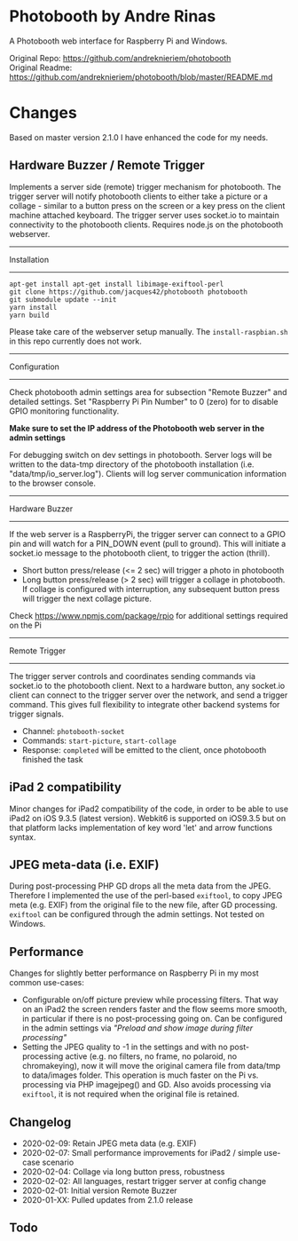 # Photobooth by Andre Rinas
A Photobooth web interface for Raspberry Pi and Windows. 

Original Repo: https://github.com/andreknieriem/photobooth<br>
Original Readme: https://github.com/andreknieriem/photobooth/blob/master/README.md

# Changes
Based on master version 2.1.0 I have enhanced the code for my needs.

## Hardware Buzzer / Remote Trigger
Implements a server side (remote) trigger mechanism for photobooth. The trigger server will notify photobooth clients to either take a picture or a collage - similar to a button press on the screen or a key press on the client machine attached keyboard. The trigger server uses socket.io to maintain connectivity to the photobooth clients. Requires node.js on the photobooth webserver.

************
Installation
************
```
apt-get install apt-get install libimage-exiftool-perl
git clone https://github.com/jacques42/photobooth photobooth
git submodule update --init
yarn install
yarn build
```
Please  take care of the webserver setup manually. The `install-raspbian.sh` in this repo currently does not work.

*************
Configuration
*************
Check photobooth admin settings area for subsection "Remote Buzzer" and detailed settings. Set "Raspberry Pi Pin Number" to 0 (zero) for to disable GPIO monitoring functionality.

**Make sure to set the IP address of the Photobooth web server in the admin settings**

For debugging switch on dev settings in photobooth. Server logs will be written to the data-tmp directory of the photobooth installation (i.e. "data/tmp/io_server.log"). Clients will log server communication information to the browser console. 

***************
Hardware Buzzer
***************
If the web server is a RaspberryPi, the trigger server can connect to a GPIO pin and will watch for a PIN_DOWN event (pull to ground). This will initiate a socket.io message to the photobooth client, to trigger the action (thrill).

- Short button press/release (<= 2 sec) will trigger a photo in photobooth
- Long button press/release (> 2 sec) will trigger a collage in photobooth. If collage is configured with interruption, any subsequent button press will trigger the next collage picture. 

Check https://www.npmjs.com/package/rpio for additional settings required on the Pi

**************
Remote Trigger
**************
The trigger server controls and coordinates sending commands via socket.io to the photobooth client. Next to a hardware button, any socket.io client can connect to the trigger server over the network, and send a trigger command. This gives full flexibility to integrate other backend systems for trigger signals.

- Channel: `photobooth-socket`
- Commands: `start-picture`, `start-collage`
- Response: `completed`  will be emitted to the client, once photobooth finished the task

## iPad 2 compatibility
Minor changes for  iPad2 compatibility of the code, in order to be able to use iPad2 on iOS 9.3.5 (latest version). Webkit6 is supported on iOS9.3.5 but on that platform lacks implementation of key word 'let' and arrow functions syntax.

## JPEG meta-data (i.e. EXIF)
During post-processing PHP GD drops all the meta data from the JPEG. Therefore I implemented the use of the perl-based `exiftool`,  to copy JPEG meta (e.g. EXIF) from the original file to the new file, after GD processing.  `exiftool` can be configured through the admin settings. Not tested on Windows. 

## Performance
Changes for slightly better performance on Raspberry Pi in my most common use-cases:
- Configurable on/off picture preview while processing filters. That way on an iPad2 the screen renders faster and the flow seems more smooth, in particular if there is no  post-processing going on. Can be configured in the admin settings via *"Preload and show image during filter processing"*
- Setting the JPEG quality to -1 in the settings and with no post-processing active (e.g. no filters, no frame, no polaroid, no chromakeying), now it will move the original camera file from data/tmp to data/images folder. This operation is much faster on the Pi vs. processing via PHP imagejpeg() and GD. Also avoids processing via `exiftool`, it is not required when the original file is retained.

## Changelog
- 2020-02-09: Retain JPEG meta data (e.g. EXIF)
- 2020-02-07: Small performance improvements for iPad2 / simple use-case scenario
- 2020-02-04: Collage via long button press, robustness
- 2020-02-02: All languages, restart trigger server at config change
- 2020-02-01: Initial version Remote Buzzer
- 2020-01-XX: Pulled updates from 2.1.0 release

## Todo

